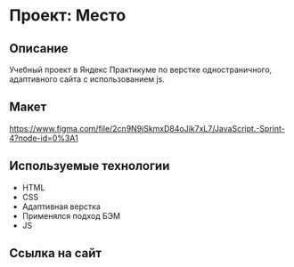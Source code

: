 # Проект: Место

## Описание
Учебный проект в Яндекс Практикуме по верстке одностраничного, адаптивного сайта с использованием js.

## Макет
https://www.figma.com/file/2cn9N9jSkmxD84oJik7xL7/JavaScript.-Sprint-4?node-id=0%3A1

## Используемые технологии
* HTML
* CSS
* Адаптивная верстка
* Применялся подход БЭМ
* JS 

## Ссылка на сайт
